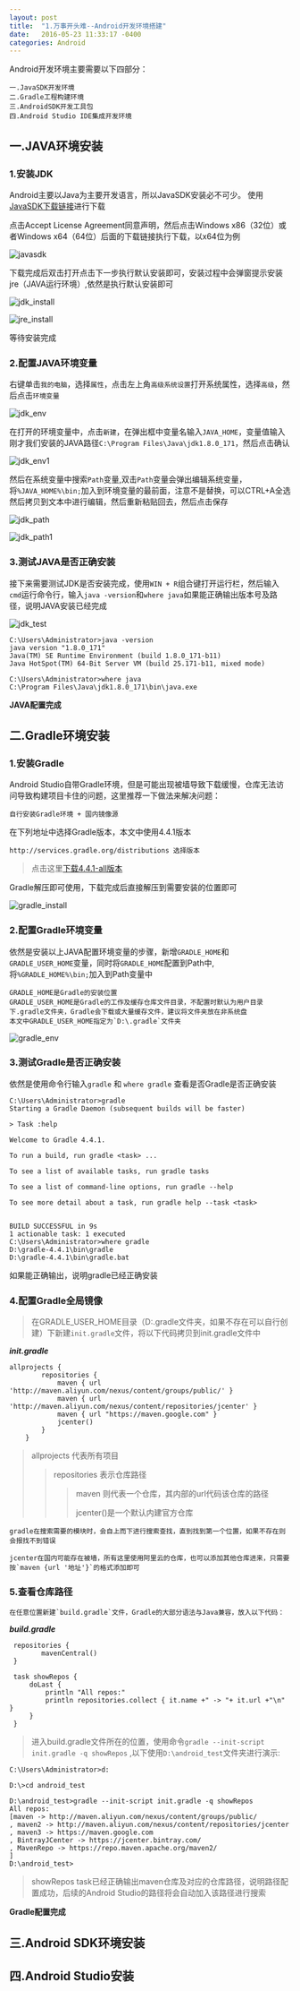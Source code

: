 ```yaml
---
layout: post
title:  "1.万事开头难--Android开发环境搭建"
date:   2016-05-23 11:33:17 -0400
categories: Android
---
```

    
Android开发环境主要需要以下四部分：

    一.JavaSDK开发环境
    二.Gradle工程构建环境
    三.AndroidSDK开发工具包
    四.Android Studio IDE集成开发环境

## 一.JAVA环境安装

### 1.安装JDK

Android主要以Java为主要开发语言，所以JavaSDK安装必不可少。
使用[JavaSDK下载链接](http://www.oracle.com/technetwork/java/javase/downloads/jdk8-downloads-2133151.html)进行下载
    
点击Accept License Agreement同意声明，然后点击Windows x86（32位）或者Windows x64（64位）后面的下载链接执行下载，以x64位为例

![javasdk](/img/java_download.png "JavaSDK下载")
    
下载完成后双击打开点击下一步执行默认安装即可，安装过程中会弹窗提示安装jre（JAVA运行环境）,依然是执行默认安装即可

![jdk_install](/img/jdk_install.png "JDK安装")

![jre_install](/img/jre_install.png "JRE安装")

等待安装完成

### 2.配置JAVA环境变量

右键单击`我的电脑`，选择`属性`，点击左上角`高级系统设置`打开系统属性，选择`高级`，然后点击`环境变量`

![jdk_env](/img/jdk_env.png "JDK环境变量")

在打开的环境变量中，点击`新建`，在弹出框中变量名输入`JAVA_HOME`，变量值输入刚才我们安装的JAVA路径`C:\Program Files\Java\jdk1.8.0_171`，然后点击确认

![jdk_env1](/img/jdk_env1.png "JDK新建环境变量")

然后在系统变量中搜索`Path`变量,双击`Path`变量会弹出编辑系统变量，将`%JAVA_HOME%\bin;`加入到环境变量的最前面，注意不是替换，可以CTRL+A全选然后拷贝到文本中进行编辑，然后重新粘贴回去，然后点击保存

![jdk_path](/img/jdk_path.png "JDK环境变量配置")

![jdk_path1](/img/jdk_path1.png "JDK环境变量配置1")

### 3.测试JAVA是否正确安装

接下来需要测试JDK是否安装完成，使用`WIN + R`组合键打开运行栏，然后输入`cmd`运行命令行，输入`java -version`和`where java`如果能正确输出版本号及路径，说明JAVA安装已经完成

![jdk_test](/img/jdk_test.png "JDK环境测试")

    C:\Users\Administrator>java -version
    java version "1.8.0_171"
    Java(TM) SE Runtime Environment (build 1.8.0_171-b11)
    Java HotSpot(TM) 64-Bit Server VM (build 25.171-b11, mixed mode)
    
    C:\Users\Administrator>where java
    C:\Program Files\Java\jdk1.8.0_171\bin\java.exe
    
**JAVA配置完成**

## 二.Gradle环境安装

### 1.安装Gradle
Android Studio自带Gradle环境，但是可能出现被墙导致下载缓慢，仓库无法访问导致构建项目卡住的问题，这里推荐一下做法来解决问题：
    
    自行安装Gradle环境 + 国内镜像源

在下列地址中选择Gradle版本，本文中使用4.4.1版本
    
    http://services.gradle.org/distributions 选择版本

>点击这里[下载4.4.1-all版本](http://services.gradle.org/distributions/gradle-4.4.1-all.zip)

Gradle解压即可使用，下载完成后直接解压到需要安装的位置即可

![gradle_install](/img/gradle_install.png "Gradle安装")


### 2.配置Gradle环境变量

依然是安装以上JAVA配置环境变量的步骤，新增`GRADLE_HOME`和`GRADLE_USER_HOME`变量，同时将`GRADLE_HOME`配置到Path中,将`%GRADLE_HOME%\bin;`加入到Path变量中
    
    GRADLE_HOME是Gradle的安装位置
    GRADLE_USER_HOME是Gradle的工作及缓存仓库文件目录，不配置时默认为用户目录下.gradle文件夹，Gradle会下载或大量缓存文件，建议将文件夹放在非系统盘
    本文中GRADLE_USER_HOME指定为`D:\.gradle`文件夹
    

![gradle_env](/img/gradle_env.png "Gradle环境配置")

### 3.测试Gradle是否正确安装

依然是使用命令行输入`gradle` 和 `where gradle` 查看是否Gradle是否正确安装


    C:\Users\Administrator>gradle
    Starting a Gradle Daemon (subsequent builds will be faster)
    
    > Task :help
    
    Welcome to Gradle 4.4.1.
    
    To run a build, run gradle <task> ...
    
    To see a list of available tasks, run gradle tasks
    
    To see a list of command-line options, run gradle --help
    
    To see more detail about a task, run gradle help --task <task>
    
    
    BUILD SUCCESSFUL in 9s
    1 actionable task: 1 executed
    C:\Users\Administrator>where gradle
    D:\gradle-4.4.1\bin\gradle
    D:\gradle-4.4.1\bin\gradle.bat


如果能正确输出，说明gradle已经正确安装

### 4.配置Gradle全局镜像

>在GRADLE_USER_HOME目录（D:\.gradle文件夹，如果不存在可以自行创建）下新建`init.gradle`文件，将以下代码拷贝到init.gradle文件中

***init.gradle***
```
allprojects {
        repositories {
            maven { url 'http://maven.aliyun.com/nexus/content/groups/public/' }
            maven { url 'http://maven.aliyun.com/nexus/content/repositories/jcenter' }
            maven { url "https://maven.google.com" }
            jcenter()
        }
    }
```
>allprojects 代表所有项目
>>repositories 表示仓库路径
>>>maven 则代表一个仓库，其内部的url代码该仓库的路径
>>>
>>>jcenter()是一个默认内建官方仓库



    gradle在搜索需要的模块时，会自上而下进行搜索查找，直到找到第一个位置，如果不存在则会报找不到错误
    
    jcenter在国内可能存在被墙，所有这里使用阿里云的仓库，也可以添加其他仓库进来，只需要按`maven {url '地址'}`的格式添加即可

### 5.查看仓库路径
    
    在任意位置新建`build.gradle`文件，Gradle的大部分语法与Java兼容，放入以下代码：
    
***build.gradle***  

```
 repositories {
        mavenCentral()
 }
    
 task showRepos {
     doLast {
         println "All repos:"
         println repositories.collect { it.name +" -> "+ it.url +"\n" }
     }
 }

```
    
>进入build.gradle文件所在的位置，使用命令`gradle --init-script init.gradle -q showRepos` ,以下使用`D:\android_test`文件夹进行演示:

    C:\Users\Administrator>d:
    
    D:\>cd android_test
    
    D:\android_test>gradle --init-script init.gradle -q showRepos
    All repos:
    [maven -> http://maven.aliyun.com/nexus/content/groups/public/
    , maven2 -> http://maven.aliyun.com/nexus/content/repositories/jcenter
    , maven3 -> https://maven.google.com
    , BintrayJCenter -> https://jcenter.bintray.com/
    , MavenRepo -> https://repo.maven.apache.org/maven2/
    ]
    D:\android_test>


>showRepos task已经正确输出maven仓库及对应的仓库路径，说明路径配置成功，后续的Android Studio的路径将会自动加入该路径进行搜索

**Gradle配置完成**


## 三.Android SDK环境安装

## 四.Android Studio安装
